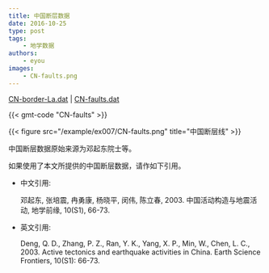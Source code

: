```yaml
---
title: 中国断层数据
date: 2016-10-25
type: post
tags:
    - 地学数据
authors:
    - eyou
images:
    - CN-faults.png
---
```


<i class="fas fa-download"></i>
[CN-border-La.dat](/data/CN-border-La.dat) |
[CN-faults.dat](/data/CN-faults.dat)

{{< gmt-code "CN-faults" >}}

{{< figure src="/example/ex007/CN-faults.png" title="中国断层线" >}}

中国断层数据原始来源为邓起东院士等。

如果使用了本文所提供的中国断层数据，请作如下引用。

- 中文引用:

    邓起东, 张培震, 冉勇康, 杨晓平, 闵伟, 陈立春, 2003.
    中国活动构造与地震活动, 地学前缘, 10(S1), 66-73.

- 英文引用:

    Deng, Q. D., Zhang, P. Z., Ran, Y. K., Yang, X. P., Min, W., Chen, L. C., 2003.
    Active tectonics and earthquake activities in China.
    Earth Science Frontiers, 10(S1): 66-73.

